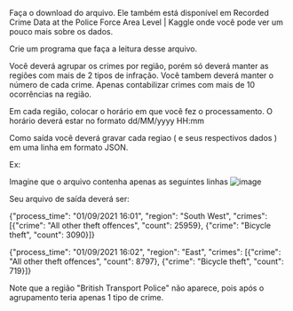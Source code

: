 Faça o download do arquivo. Ele também está disponível em Recorded Crime Data at the Police Force Area Level | Kaggle onde você pode ver um pouco mais sobre os dados.

Crie um programa que faça a leitura desse arquivo. 

 Você deverá agrupar os crimes por região, porém só deverá manter as regiões com mais de 2 tipos de infração. Você tambem deverá manter o número de cada crime. Apenas contabilizar crimes com mais de 10 ocorrências na região.

Em cada região, colocar o horário em que você fez o processamento. O horário deverá estar no formato dd/MM/yyyy HH:mm

Como saída você deverá gravar cada regiao ( e seus respectivos dados ) em uma linha em formato JSON.

Ex:

Imagine que o arquivo contenha apenas as seguintes linhas
![image](https://user-images.githubusercontent.com/81394440/178748775-83a67cd5-8574-4ab2-8782-ed965febfaf5.png)

Seu arquivo de saída deverá ser:

{"process_time": "01/09/2021 16:01", "region": "South West", "crimes": [{"crime": "All other theft offences", "count": 25959}, {"crime": "Bicycle theft", "count": 3090}]}

{"process_time": "01/09/2021 16:02", "region": "East", "crimes": [{"crime": "All other theft offences", "count": 8797}, {"crime": "Bicycle theft", "count": 719}]}


Note que a região "British Transport Police" não aparece, pois após o agrupamento teria apenas 1 tipo de crime.
